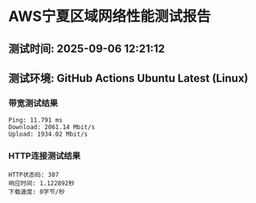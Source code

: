 # AWS宁夏区域网络性能测试报告
## 测试时间: 2025-09-06 12:21:12
## 测试环境: GitHub Actions Ubuntu Latest (Linux)

### 带宽测试结果
```
Ping: 11.791 ms
Download: 2061.14 Mbit/s
Upload: 1934.02 Mbit/s
```

### HTTP连接测试结果
```
HTTP状态码: 307
响应时间: 1.122892秒
下载速度: 0字节/秒
```

